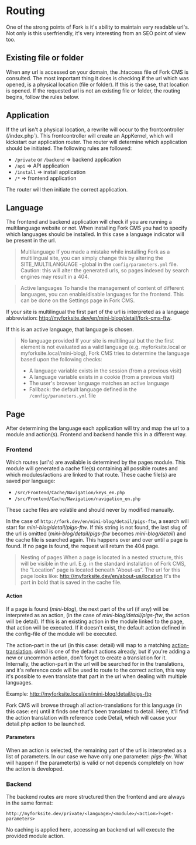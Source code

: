 # Routing

One of the strong points of Fork is it's ability to maintain very readable url's. Not only is this
userfriendly, it's very interesting from an SEO point of view too.


## Existing file or folder

When any url is accessed on your domain, the .htaccess file of Fork CMS is consulted. The most
important thing it does is checking if the url which was opened, is a physical location (file or folder).
If this is the case, that location is opened. If the requested url is not an existing file or folder,
the routing begins, follow the rules below.


## Application

If the url isn't a physical location, a rewrite will occur to the frontcontroller (/index.php`).
This frontcontroller will create an AppKernel, which will kickstart our application router. The
router will determine which application should be initiated. The following rules are followed:

* `/private` or `/backend` => backend application
* `/api`	=> API application
* `/install` => install application
* `/*` => frontend application

The router will then initiate the correct application.


## Language

The frontend and backend application will check if you are running a multilanguage website or not.
When installing Fork CMS you had to specify which languages should be installed. In this case a
language indicator will be present in the url.

> Multilanguage
> If you made a mistake while installing Fork as a multilingual site, you can simply change this by
> altering the SITE_MULTILANGUAGE -global in the `config/parameters.yml` file.
> Caution: this will alter the generated urls, so pages indexed by search engines may result in a 404.

> Active languages
> To handle the management of content of different languages, you can enable/disable languages for
> the frontend. This can be done on the Settings page in Fork CMS.


If your site is multilingual the first part of the url is interpreted as a language abbreviation:
http://myforksite.dev/en/mini-blog/detail/fork-cms-ftw.

If this is an active language, that language is chosen.

> No language provided
> If your site is multilingual but the the first element is not evaluated as a valid language
> (e.g. myforksite.local or myforksite.local/mini-blog), Fork CMS tries to determine the language
> based upon the following checks:
> * A language variable exists in the session (from a previous visit)
> * A language variable exists in a cookie (from a previous visit)
> * The user's browser language matches an active language
> * Fallback: the default language defined in the `/config/parameters.yml` file


## Page

After determining the language each application will try and map the url to a module and action(s).
Frontend and backend handle this in a different way.


### Frontend

Which routes (url's) are available is determined by the pages module. This module will generated a
cache file(s) containing all possible routes and which modules/actions are linked to that route. These
cache file(s) are saved per language:

* `/src/Frontend/Cache/Navigation/keys_en.php`
* `/src/Frontend/Cache/Navigation/navigation_en.php`

These cache files are volatile and should never by modified manually.

In the case of `http://fork.dev/en/mini-blog/detail/pigs-ftw`, a search will start for *mini-blog/detail/pigs-ftw*.
If this string is not found, the last slug of the url is omitted (*mini-blog/detail/pigs-ftw*
becomes *mini-blog/detail*) and the cache file is searched again. This happens over and over until
a page is found. If no page is found, the request will return the 404 page.

> Nesting of pages
> When a page is located in a nested structure, this will be visible in the url. E.g. in the
> standard installation of Fork CMS, the “Location” page is located beneath “About-us”.
> The url for this page looks like: http://myforksite.dev/en/about-us/location
> It's the part in bold that is saved in the cache file.

#### Action

If a page is found (*mini-blog*), the next part of the url (if any) will be interpreted as an action,
(in the case of *mini-blog/detail/pigs-ftw*, the action will be detail). If this is an existing action
in the module linked to the page, that action will be executed. If it doesn't exist, the default
action defined in the config-file of the module will be executed.

The action-part in the url (in this case: detail) will map to a matching [action-translation](08.%20translations_or_locale.md).
*detail* is one of the default actions already, but if you're adding a new or uncommon action, don't
forget to create a translation for it. Internally, the action-part in the url will be searched for
in the translations, and it's reference code will be used to route to the correct action, this way
it's possible to even translate that part in the url when dealing with multiple languages.

Example: http://myforksite.local/en/mini-blog/detail/pigs-ftp

Fork CMS will browse through all action-translations for this language (in this case: en) until it
finds one that's been translated to detail. Here, it'll find the action translation with reference
code Detail, which will cause your detail.php action to be launched.

#### Parameters

When an action is selected, the remaining part of the url is interpreted as a list of parameters.
In our case we have only one parameter: *pigs-ftw*. What will happen if the parameter(s) is valid or
not depends completely on how the action is developed.


### Backend

The backend routes are more structured then the frontend and are always in the same format:

```
http://myforksite.dev/private/<language>/<module>/<action>?<get-parameters>
```

No caching is applied here, accessing an backend url will execute the provided module action.
